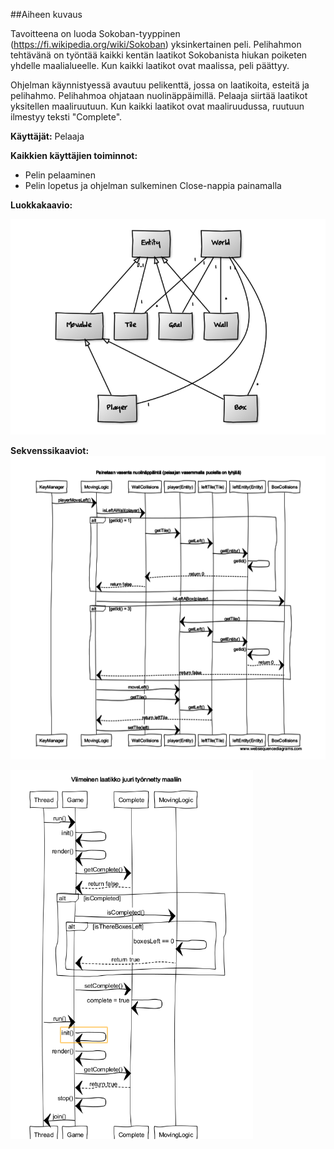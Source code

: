 ##Aiheen kuvaus

Tavoitteena on luoda Sokoban-tyyppinen (https://fi.wikipedia.org/wiki/Sokoban) yksinkertainen peli. Pelihahmon tehtävänä on työntää kaikki kentän laatikot Sokobanista hiukan poiketen yhdelle maalialueelle. Kun kaikki laatikot ovat maalissa, peli päättyy. 

Ohjelman käynnistyessä avautuu pelikenttä, jossa on laatikoita, esteitä ja pelihahmo. Pelihahmoa ohjataan nuolinäppäimillä. Pelaaja siirtää laatikot yksitellen maaliruutuun. Kun kaikki laatikot ovat maaliruudussa, ruutuun ilmestyy teksti "Complete".

**Käyttäjät:** Pelaaja

**Kaikkien käyttäjien toiminnot:**

- Pelin pelaaminen
- Pelin lopetus ja ohjelman sulkeminen Close-nappia painamalla

**Luokkakaavio:**

![Luokkakaavio](https://github.com/dropleton/Laatikkopeli/blob/master/dokumentointi/Luokkakaavio.png "Luokkakaavio")

**Sekvenssikaaviot:**
![Painetaan vasenta nuolinäppäintä](https://github.com/dropleton/Laatikkopeli/blob/master/dokumentointi/%20painetaan%20vasenta%20nuolinappainta.png "Painetaan vasenta nuolinäppäintä")

![Viimeinen laatikko työnnetty maaliin](https://github.com/dropleton/Laatikkopeli/blob/master/dokumentointi/viimeinen%20laatikko%20tyonnetty%20maaliin.png "Viimeinen laatikko työnnetty maaliin")
